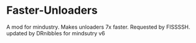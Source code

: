 # Faster-Unloaders
A mod for mindustry. Makes unloaders 7x faster. Requested by FISSSSH. updated by DRnibbles for mindsutry v6
